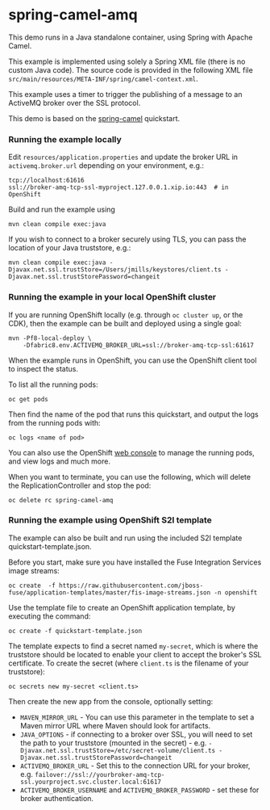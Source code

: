 # spring-camel-amq

This demo runs in a Java standalone container, using Spring with Apache Camel.

This example is implemented using solely a Spring XML file (there is no custom Java code).
The source code is provided in the following XML file `src/main/resources/META-INF/spring/camel-context.xml`.

This example uses a timer to trigger the publishing of a message to an ActiveMQ broker over the SSL protocol.

This demo is based on the [spring-camel](https://github.com/fabric8-quickstarts/spring-camel) quickstart.

### Running the example locally

Edit `resources/application.properties` and update the broker URL in `activemq.broker.url` depending on your environment, e.g.:

    tcp://localhost:61616
    ssl://broker-amq-tcp-ssl-myproject.127.0.0.1.xip.io:443  # in OpenShift

Build and run the example using

    mvn clean compile exec:java

If you wish to connect to a broker securely using TLS, you can pass the location of your Java truststore, e.g.:

    mvn clean compile exec:java -Djavax.net.ssl.trustStore=/Users/jmills/keystores/client.ts -Djavax.net.ssl.trustStorePassword=changeit

### Running the example in your local OpenShift cluster

If you are running OpenShift locally (e.g. through `oc cluster up`, or the CDK), then the example can be built and deployed using a single goal:

    mvn -Pf8-local-deploy \
        -Dfabric8.env.ACTIVEMQ_BROKER_URL=ssl://broker-amq-tcp-ssl:61617

When the example runs in OpenShift, you can use the OpenShift client tool to inspect the status.

To list all the running pods:

    oc get pods

Then find the name of the pod that runs this quickstart, and output the logs from the running pods with:

    oc logs <name of pod>

You can also use the OpenShift [web console](https://docs.openshift.com/enterprise/3.1/getting_started/developers/developers_console.html#tutorial-video) to manage the
running pods, and view logs and much more.

When you want to terminate, you can use the following, which will delete the ReplicationController and stop the pod:

    oc delete rc spring-camel-amq

### Running the example using OpenShift S2I template

The example can also be built and run using the included S2I template quickstart-template.json.

Before you start, make sure you have installed the Fuse Integration Services image streams:

    oc create  -f https://raw.githubusercontent.com/jboss-fuse/application-templates/master/fis-image-streams.json -n openshift

Use the template file to create an OpenShift application template, by executing the command:

    oc create -f quickstart-template.json

The template expects to find a secret named `my-secret`, which is where the truststore should be located to enable your client to accept the broker's SSL certificate. To create the secret (where `client.ts` is the filename of your truststore):

    oc secrets new my-secret <client.ts>

Then create the new app from the console, optionally setting:

- `MAVEN_MIRROR_URL` - You can use this parameter in the template to set a Maven mirror URL where Maven should look for artifacts.
- `JAVA_OPTIONS` - if connecting to a broker over SSL, you will need to set the path to your truststore (mounted in the secret) - e.g. `-Djavax.net.ssl.trustStore=/etc/secret-volume/client.ts -Djavax.net.ssl.trustStorePassword=changeit`
- `ACTIVEMQ_BROKER_URL` - Set this to the connection URL for your broker, e.g. `failover://ssl://yourbroker-amq-tcp-ssl.yourproject.svc.cluster.local:61617`
- `ACTIVEMQ_BROKER_USERNAME` and `ACTIVEMQ_BROKER_PASSWORD` - set these for broker authentication.
